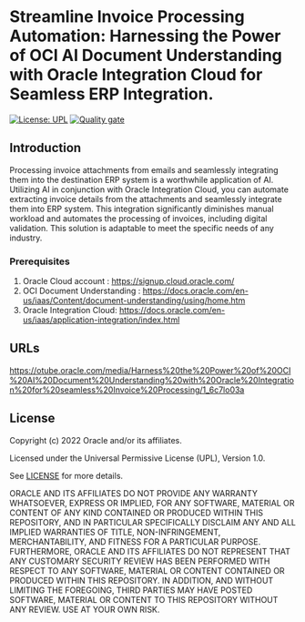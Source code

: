 # Streamline Invoice Processing Automation: Harnessing the Power of OCI AI Document Understanding with Oracle Integration Cloud for Seamless ERP Integration.

[![License: UPL](https://img.shields.io/badge/license-UPL-green)](https://img.shields.io/badge/license-UPL-green) [![Quality gate](https://sonarcloud.io/api/project_badges/quality_gate?project=oracle-devrel_test)](https://sonarcloud.io/dashboard?id=oracle-devrel_test)



## Introduction
Processing invoice attachments from emails and seamlessly integrating them into the destination ERP system is a worthwhile application of AI.
Utilizing AI in conjunction with Oracle Integration Cloud, you can automate extracting invoice details from the attachments and seamlessly integrate them into ERP system. This integration significantly diminishes manual workload and automates the processing of invoices, including digital validation. This solution is adaptable to meet the specific needs of any industry.


### Prerequisites
1. Oracle Cloud account : https://signup.cloud.oracle.com/
2. OCI Document Understanding : https://docs.oracle.com/en-us/iaas/Content/document-understanding/using/home.htm
3. Oracle Integration Cloud: https://docs.oracle.com/en-us/iaas/application-integration/index.html

## URLs
https://otube.oracle.com/media/Harness%20the%20Power%20of%20OCI%20AI%20Document%20Understanding%20with%20Oracle%20Integration%20for%20seamless%20Invoice%20Processing/1_6c7lo03a


## License
Copyright (c) 2022 Oracle and/or its affiliates.

Licensed under the Universal Permissive License (UPL), Version 1.0.

See [LICENSE](LICENSE) for more details.

ORACLE AND ITS AFFILIATES DO NOT PROVIDE ANY WARRANTY WHATSOEVER, EXPRESS OR IMPLIED, FOR ANY SOFTWARE, MATERIAL OR CONTENT OF ANY KIND CONTAINED OR PRODUCED WITHIN THIS REPOSITORY, AND IN PARTICULAR SPECIFICALLY DISCLAIM ANY AND ALL IMPLIED WARRANTIES OF TITLE, NON-INFRINGEMENT, MERCHANTABILITY, AND FITNESS FOR A PARTICULAR PURPOSE.  FURTHERMORE, ORACLE AND ITS AFFILIATES DO NOT REPRESENT THAT ANY CUSTOMARY SECURITY REVIEW HAS BEEN PERFORMED WITH RESPECT TO ANY SOFTWARE, MATERIAL OR CONTENT CONTAINED OR PRODUCED WITHIN THIS REPOSITORY. IN ADDITION, AND WITHOUT LIMITING THE FOREGOING, THIRD PARTIES MAY HAVE POSTED SOFTWARE, MATERIAL OR CONTENT TO THIS REPOSITORY WITHOUT ANY REVIEW. USE AT YOUR OWN RISK. 
